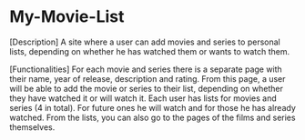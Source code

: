 # My-Movie-List

[Description]
A site where a user can add movies and series to personal lists, depending on whether he has watched them or wants to watch them.

[Functionalities]
For each movie and series there is a separate page with their name, year of release, description and rating.
From this page, a user will be able to add the movie or series to their list, depending on whether they have watched it or will watch it.
Each user has lists for movies and series (4 in total). For future ones he will watch and for those he has already watched.
From the lists, you can also go to the pages of the films and series themselves.
